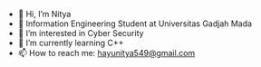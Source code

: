 - 👋 Hi, I’m Nitya
- 💞️ Information Engineering Student at Universitas Gadjah Mada 
- 👀 I’m interested in Cyber Security
- 🌱 I’m currently learning C++
- 📫 How to reach me: hayunitya549@gmail.com 

<!---
Hayunitya/Hayunitya is a ✨ special ✨ repository because its `README.md` (this file) appears on your GitHub profile.
You can click the Preview link to take a look at your changes.
--->
